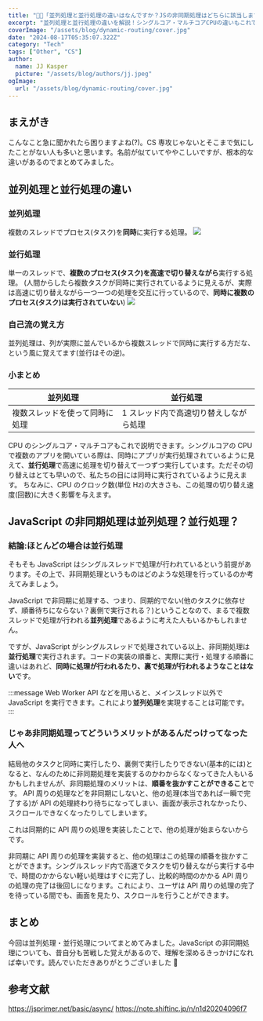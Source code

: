 ```yaml
---
title: "👨‍💼「並列処理と並行処理の違いはなんですか？JSの非同期処理はどちらに該当しますか？」"
excerpt: "並列処理と並行処理の違いを解説！シングルコア・マルチコアCPUの違いもこれで解決！"
coverImage: "/assets/blog/dynamic-routing/cover.jpg"
date: "2024-08-17T05:35:07.322Z"
category: "Tech"
tags: ["Other", "CS"]
author:
  name: JJ Kasper
  picture: "/assets/blog/authors/jj.jpeg"
ogImage:
  url: "/assets/blog/dynamic-routing/cover.jpg"
---
```


## まえがき

こんなこと急に聞かれたら困りますよね(?)。CS 専攻じゃないとそこまで気にしたことがない人も多いと思います。名前が似ていてややこしいですが、根本的な違いがあるのでまとめてみました。

## 並列処理と並行処理の違い

### 並列処理

複数のスレッドでプロセス(タスク)を**同時**に実行する処理。
![](https://storage.googleapis.com/zenn-user-upload/561c85428fdb-20240817.png)

### 並行処理

単一のスレッドで、**複数のプロセス(タスク)を高速で切り替えながら**実行する処理。
(人間からしたら複数タスクが同時に実行されているように見えるが、実際は高速に切り替えながら一つ一つの処理を交互に行っているので、**同時に複数のプロセス(タスク)は実行されていない**)
![](https://storage.googleapis.com/zenn-user-upload/2971e7586b04-20240817.png)

### 自己流の覚え方

並列処理は、列が実際に並んでいるから複数スレッドで同時に実行する方だな、という風に覚えてます(並行はその逆)。

### 小まとめ

| 並列処理                       | 並行処理                               |
| ------------------------------ | -------------------------------------- |
| 複数スレッドを使って同時に処理 | 1 スレッド内で高速切り替えしながら処理 |

CPU のシングルコア・マルチコアもこれで説明できます。シングルコアの CPU で複数のアプリを開いている際は、同時にアプリが実行処理されているように見えて、**並行処理**で高速に処理を切り替えて一つずつ実行しています。ただその切り替えはとても早いので、私たちの目には同時に実行されているように見えます。
ちなみに、CPU のクロック数(単位 Hz)の大きさも、この処理の切り替え速度(回数)に大きく影響を与えます。

## JavaScript の非同期処理は並列処理？並行処理？

### 結論:ほとんどの場合は並行処理

そもそも JavaScript はシングルスレッドで処理が行われているという前提があります。その上で、非同期処理というものはどのような処理を行っているのか考えてみましょう。

JavaScript で非同期に処理する、つまり、同期的でない(他のタスクに依存せず、順番待ちにならない？裏側で実行される？)ということなので、まるで複数スレッドで処理が行われる**並列処理**であるように考えた人もいるかもしれません。

ですが、JavaScript がシングルスレッドで処理されている以上、非同期処理は**並行処理**で実行されます。コードの実装の順番と、実際に実行・処理する順番に違いはあれど、**同時に処理が行われるたり、裏で処理が行われるようなことはない**です。

:::message
Web Worker API などを用いると、メインスレッド以外で JavaScript を実行できます。これにより**並列処理**を実現することは可能です。
:::

### じゃあ非同期処理ってどういうメリットがあるんだっけってなった人へ

結局他のタスクと同時に実行したり、裏側で実行したりできない(基本的には)となると、なんのために非同期処理を実装するのかわからなくなってきた人もいるかもしれませんが、非同期処理のメリットは、**順番を抜かすことができること**です。
API 周りの処理などを非同期にしないと、他の処理(本当であれば一瞬で完了する)が API の処理終わり待ちになってしまい、画面が表示されなかったり、スクロールできなくなったりしてしまいます。

これは同期的に API 周りの処理を実装したことで、他の処理が始まらないからです。

非同期に API 周りの処理を実装すると、他の処理はこの処理の順番を抜かすことができます。シングルスレッド内で高速でタスクを切り替えながら実行する中で、時間のかからない軽い処理はすぐに完了し、比較的時間のかかる API 周りの処理の完了は後回しになります。これにより、ユーザは API 周りの処理の完了を待っている間でも、画面を見たり、スクロールを行うことができます。

## まとめ

今回は並列処理・並行処理についてまとめてみました。JavaScript の非同期処理についても、昔自分も苦戦した覚えがあるので、理解を深めるきっかけになれば幸いです。読んでいただきありがとうございました 🤝

## 参考文献

https://jsprimer.net/basic/async/
https://note.shiftinc.jp/n/n1d20204096f7
